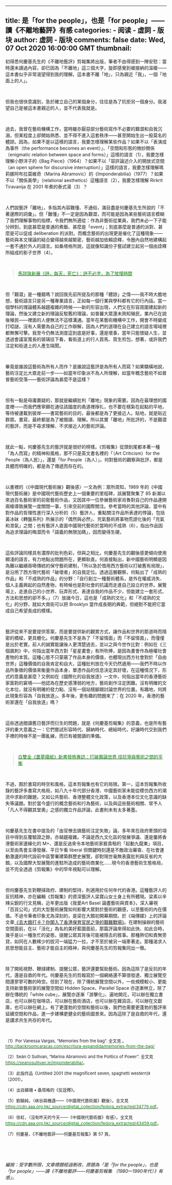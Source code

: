
---
title: 是「for the people」，也是「for people」——讀《不離地藝評》有感
categories: 
    - 阅读
    - 虛詞 - 版块
author: 虛詞 - 版块
comments: false
date: Wed, 07 Oct 2020 16:00:00 GMT
thumbnail: 
---

<div>   
<p><span>初得悉何慶基先生的《不離地藝評》剪報集將出版，筆者不由得感到一陣安慰：當時還未讀過內容，卻已因為「不離地」這三個大字，旋即感覺到被接納的溫暖——這本書似乎非常渴望得到我的理解。這本書不離「地」，只為親近「我」，一個「地面上的人」。</span></p><p><span><br></span></p><p><span>但我也很快意識到，急於確立自己的某個身分，往往是為了抗拒另一個身分。我渴望自己是被這本書親近的人，並不代表我就是。</span></p><p><span><br></span></p><p><span>過去，我曾在藝術機構工作，當時雖亦厭惡部分藝術寫作不必要的艱澀和自我沉溺，但某程度上卻開始熟悉、並不得不進入這套秩序——甚至開始生出一股莫名的體諒。因為，如果不是以</span><span>這樣的</span><span>語言，我要怎樣理解某些作品？如果不以「表演成為事件（the performance becomes an event）」、「空間和形態的微妙關係（enigmatic relation between space and forms）」這樣的語言（1）</span><span>，我要怎樣理解小野洋子的《Bag Piece》（1964）？如果不以「容許論述介入的開放式空間（an open sphere for discursive interruption）」這樣的語言，我要怎樣理解瑪莉娜阿布拉莫維奇（Marina Abramovic）的《Imponderabilia》（1977）？如果不以「關係美學」（relational aesthetics）這種語言（2）</span><span>，我要怎樣理解 Rirkrit Tiravanija 在 2001 年煮的泰式湯（3）？</span></p><p><span><br></span></p><p><span>人們說藝評「離地」，多指其內容難懂、不通俗，滿目盡是何慶基先生所說的「不著邊際的詞彙」。但「難懂」不一定是因為艱澀，而可能是因為某些藝術語言模糊了我們理解事物的指標，令我們無所適從：作為非藝術從業員，我們未必一下子能分辨到，到底甚麼是普通的煮飯、甚麼是「event」；到底甚麼是普通的派對、甚麼是可以促成 deliberation 的派對。而概念藝術的出現更是催化了這種現象——藝術與本文理論的結合變得越來越緊密，藝術越加依賴詮釋，令圈內自然地建構起一套不通於外人的語言。如桑塔格所說，這就像知識份子嘗試建立起另一個由詮釋所組成的影子世界（4）</span><span>。</span></p><p><br></p><blockquote><p><a href="https://p-articles.com/heteroglossia/1272.html" target="_blank" style><font color="#008000">馬琼珠新展《詩，每天，死亡》：詩不必字，為了放慢時間</font></a></p></blockquote><p><br></p><p><span>但「艱澀」是一種錯嗎？說回我先前所提及的那種「體諒」之情——我不時大膽地想，藝術語言只是另一種專業語言，正如每一個行業與學科都有它的行內話。當一個學科的理論體系越趨複雜的時候——新的形容出現，人們又在形容周圍建起新的理論，然後又建立新的理論反駁舊的理論，如普羅大眾還未熟知殖民，業內已在說後殖民——裡面的人便無法不這樣溝通。當年在某藝術機構中工作，開會不時變成打啞謎，沒有人需要為自己的工作辯解，因為人們的道理在自己建立的語言場域裡都無懈可擊。我至今仍無法測度這到底是好事，還是壞事，當年只能懷疑人生，並透過會議室寬長的玻璃往下看，看街道上的行人買馬、買生煎包，想著，或許我們注定和街道上的人產生隔閡。</span></p><p><span><br></span></p><p><span>畢竟是誰說這藝術為所有人而作？是誰說這藝評是為所有人而寫？如果驕橫地說，藝術注定比大眾走前一步——如當年印象派不為人所理解，如當年概念藝術不如普普藝術受落——藝術評論為甚麼不是這樣？</span></p><p><span><br></span></p><p><span>但有一點是毋庸置疑的，那就是繼續批判「離地」現象的需要。因為在最理想的國度裡——而我們應寧願在通往該國度的甬道裡掙扎，也不要在穩紮在起點的平地，等待被運載到彼岸——書寫藝術的目的，最後都是為了更接近人。貼地，就是貼近群眾。書寫，最終都是為了被閱讀、理解。所以其實「離地」所批評的，不是艱澀的藝評，而是不尋求理解、不求接近人的藝術評論。</span></p><p><span><br></span></p><p><span>就此一點，何慶基先生的藝評就是很好的榜樣。《剪報集》從頭到尾都本著一種「為人而寫」的精神和風格，那不只是英文書名裡的「（Art Criticism）for</span><span> the People</span><span>（為</span><span>人民</span><span>）」，還是「for </span><span>People</span><span>（為</span><span>人</span><span>）」。何對藝術的觀察與批評，都是具體而明確的，都是為了傳遞而存在的。</span></p><p><span><br></span></p><p><span>以書裡的〈《中國現代藝術展》觀後感〉一文為例：眾所周知，1989 年的《中國現代藝術展》是中國現代藝術歷史上一個重要的里程碑，該展覽聚集了 85 新潮以來過百名藝術家的前衛藝術作品，又因其中一位參展藝術家肖魯對自己的作品連開兩槍導致展覽一度關閉一事，引來空前的國際關注。參考當時的其他評論，當中有對作品的哲理性進行深入分析的（5）</span><span>藝評人，重點關注作品所表達的悖論，包括黃冰砅《轉盤系列》所展示的「偶然與必然」、充氣藝術將事物荒謬化後的「充氣和泄氣」之間；也有藝評人直面中國現代藝術於當時的不成熟（6）</span><span>，指出作品因為追求理論的晦澀而令「語義的無限加碼」，因而變得生硬。</span></p><p><span><br></span></p><p><span>這些評論同樣具有濃厚的批判色彩，但與之相比，何慶基先生的觀後感更傾向使用顯淺的語言，有力地點出問題所在，更顯耿直。何直接點出，新中國藝術明顯是因為難以繼續吞嚥傳統的保守藝術建制，「所以急於借用西方藝術以打破舊有局限」，是沿用了西方現代藝術「破壞者」的自我定位。透過這層觀察，何點出了「成熟的作品」和「不成熟的作品」的分野：「自行創立一種藝術體系，是外在權威消失、個人主義興起的自然產物，有時候也是對社會的抗議而走進自己設立的世界。展覽場上，走進自己的小世界、玩弄形式、表達自我的作品不少，但能建立一套形式、方法和思想的卻不多。」（7）</span><span>放諸今日，這也是「成熟的文化」和「不成熟的文化」的分野，就如大南街可以把 Brooklyn 當作成長期的典範，但絕對不能把它當成自己希望長成的模樣。</span></p><p><span><br></span></p><p><span>藝評從來不是要提供答案，而是要提供新的觀賞方式，讓作品和世界的那道時而隱密的橋樑，更具體化。何慶基先生不是為了「不留情面」而「不留情面」，而僅僅是出於老實。前人的誠實能讓後人更清楚過去，並以之與今世作比對：例如在《三個諷刺》中，何指出當年西方對「星星畫會」有所吹捧，是因為畫會作為極權社會產物的本質。這種心態不只蒙蔽了作品本身的價值，也體現出西方社會對於「自由世界」這種價值的自我肯定和自大，這種批判放在今天仍然適用——我們不時以作品所象徵的價值來衡量作品本身，單憑作品的信息決定其好壞，在這種情況下，形式的意義是甚麼？又例如在《國際化的自我放逐》一文中，何指出當年的香港藝術家面對的窘境——他認為在歷史感薄弱的地方，藝術創作注定困難。沒有明確的文化本位，就沒有明確的發力點、沒有一個站穩腳跟討論世界的位置。有趣地，何將此現象形容為「自我放逐」。多年後，更有趣的問題來了：在 2020 年，香港的藝術家還在「自我放逐」嗎？</span></p><p><span><br></span></p><p><span>這些透過閱讀舊日藝評而衍生的問題，就是《何慶基剪報集》的意義，也是所有藝評的重大意義之一：它們嘗試形容時代、歸納時代、總結時代，好讓時代交到我們手裡的時候不是一團亂線，而已有被閱讀的準備。</span></p><p><span><br></span></p><blockquote><p><a href="https://p-articles.com/heteroglossia/1228.html" target="_blank"><font color="#008000">白雙全《噩夢牆紙》新書發佈專訪：打破輿論世界 找抗爭與藝術之間的平衡</font></a></p></blockquote><p><span><br></span></p><p><span>不過，囿於書寫的時空和風格，這本剪報集也有它的局限。第一，這本剪報集所收錄的藝評多書寫大格局，如八九十年代部分香港、中國藝術家未能從模仿西方的潮流中求新的難題，又如公共藝術、香港整體文化政策，以及香港本位文化意識的缺失等議題。對於當今盛行的概念藝術和行為藝術，以及與這些藝術相關、常予人「凡人不得觀其堂奧」之感的獨立作品評論，此書則未有太多著墨。</span></p><p><span><br></span></p><p><span>何慶基先生在書中提及的「由官僚去搞藝術注定失敗」論，多年來在政府牽頭的項目中得到反覆驗證之餘，亦越趨複雜。不論是西九文化區的發展爭議、還是屢將香港藝術家邊緣化的 M+、還是反過來令本地藝術家捱貴租的「起動九龍東」項目，以至由馬會主導發展、平日乍看 liberal 但關鍵時刻還是不敵政治審查、在社會運動激盪的時代設前中區警署建築群歷史展覽，卻對現世毫無表露批判與反省的大館，以及國際大型展覽的進駐所造成的藝術商業化......現今的香港藝術生態格局，並不完全透過《剪報集》中的早年視點可以理解。</span></p><p><span><br></span></p><p><span>但何慶基先生對鞭撻政府、建制的堅持，則適用於任何年代的香港。這種藝評人的反抗精神，亦在編輯《剪報集》的資深藝評人梁寶山女士身上有所體現。梁素以辛辣尖銳的行文見稱，近年更出版《我愛Art Basel 論盡藝術與資本》，深入審視「百貨公司」式的大型藝術展覽如何影響大眾對於藝術的觀感，以至藝術的內在價值。不過令筆者印象尤為深刻的，是梁在大館初開幕期間，於《端傳媒》上的評論文章</span><a href="https://theinitium.com/article/20180710-culture-daikwan/" style><span>《去大館打卡？你闖入了香港保育官民之爭的艱難戰場》</span></a><span>。在建制操辦的藝術空間面前，在以「活化」為名的美好藍圖面前，那篇評論來得如此快、如此合時，幾乎是以一種急忙的姿態，提醒公眾其背後可能被隱去的敘事。那種熱切和責無旁貸，如同在人數稀少的拔河一端猛力一拉，才不至於被另一端牽著走。那種渴求人民思想能自主、藝術才能自主的精神，與何慶基先生的剪報集同出一徹。</span></p><p><span><br></span></p><p><span>除了開拓視野、鞭撻建制、提醒公眾，藝評還要幫助藝術。因為這除了是反抗的年代，還是自救的年代。何慶基先生的剪報寫於一個網絡還不算很發達、獨立展覽空間還寥寥可數的時空。但到了現在，除了傳統展覽空間以外，一些規模較小、更能支持新晉藝術家的展覽空間如 Hidden Space、Parallel Space 亦逐漸林立，除了辦在傳統的「white cube」，展覽亦逐漸「游擊化」、遍地開花，可以辦在獨立書店，也可以辦在咖啡店，可以辦在藝術酒店，也可以辦在雜貨店，可以辦在文獻庫，也可以辦在網上。有了更蓬勃的空間和藝術以後，我們也需要更蓬勃的藝評來延續空間和作品，進一步建構更健全的藝術圖景來。因為這除了是自救的年代，還是講求共生共存的年代。</span></p><p><b><br></b></p><p><font size="2">（1）Por Vanessa Vargas, “Memories from the bag”. 全文見 。<a href="http://backroomcaracas.com/escritura-expandida/memories-from-the-bag/" target="_blank" style><font color="#008000">http://backroomcaracas.com/escritura-expandida/memories-from-the-bag/</font></a></font></p><p><font size="2">（2）Seán O Sullivan, “Marina Abramovic and the Politics of Power”. 全文見 <a href="https://seanosullivan.ie/imponderabilia/" target="_blank" style><font color="#008000">https://seanosullivan.ie/imponderabilia/</font></a>。</font></p><p><font size="2">（3）此指作品《Untitled 2001 (the magnificent seven, spaghetti western)》（2001）。</font></p><p><font size="2">（4）出自蘇珊 • 桑塔格的《反詮釋》。</font></p><p><font size="2">（5）劉驍純，〈峽谷與機遇——《中國現代藝術展》觀後〉。全文見 <a href="https://cdn.aaa.org.hk/_source/digital_collection/fedora_extracted/34779.pdf" target="_blank" style><font color="#008000">https://cdn.aaa.org.hk/_source/digital_collection/fedora_extracted/34779.pdf</font></a>。</font></p><p><font size="2">（6）徐虹，〈沒有昨天的今天——《中國現代藝術展》有感〉。全文見 <a href="https://cdn.aaa.org.hk/_source/digital_collection/fedora_extracted/43459.pdf" target="_blank" style><font color="#008000">https://cdn.aaa.org.hk/_source/digital_collection/fedora_extracted/43459.pdf</font></a>。</font></p><p><font size="2">（7）何慶基，《不離地藝評——何慶基剪報集》第 57 頁。</font></p><p><b><br></b></p><p><b><br></b></p><p><i><span>編按：受字數所限，文章標題經過刪改，原題為「</span><span>是「for the people」，也是「for people」——讀《不離地藝評——何慶基剪報集 （1980—1990年代）》有感」。</span></i></p><p><br></p><p><b></b><br></p><p><br></p>  
</div>
            